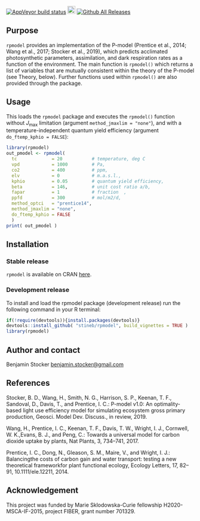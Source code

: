 [![AppVeyor build status](https://ci.appveyor.com/api/projects/status/github/stineb/rpmodel?branch=master&svg=true)](https://ci.appveyor.com/project/stineb/rpmodel)
<a href="https://www.buymeacoffee.com/H2wlgqCLO" target="_blank"><img src="https://www.buymeacoffee.com/assets/img/custom_images/orange_img.png" alt="Buy Me A Coffee" height="21px" ></a>
[![Github All Releases](https://img.shields.io/github/downloads/atom/atom/total.svg)]()


## Purpose

`rpmodel` provides an implementation of the P-model (Prentice et al., 2014; Wang et al., 2017; Stocker et al., 2019), which predicts acclimated photosynthetic parameters, assimilation, and dark respiration rates as a function of the environment. The main function is `rpmodel()` which returns a list of variables that are mutually consistent within the theory of the P-model (see Theory, below). Further functions used within `rpmodel()` are also provided through the package.

## Usage

This loads the `rpmodel` package and executes the `rpmodel()` function without $J_{\text{max}}$ limitation (argument `method_jmaxlim = "none"`), and with a temperature-independent quantum yield efficiency (argument `do_ftemp_kphio = FALSE`):
```r
library(rpmodel)
out_pmodel <- rpmodel( 
  tc             = 20           # temperature, deg C
  vpd            = 1000         # Pa,
  co2            = 400          # ppm,
  elv            = 0            # m.a.s.l.,
  kphio          = 0.05         # quantum yield efficiency,
  beta           = 146,         # unit cost ratio a/b,
  fapar          = 1            # fraction  ,
  ppfd           = 300          # mol/m2/d,
  method_optci   = "prentice14",
  method_jmaxlim = "none",
  do_ftemp_kphio = FALSE 
  )
print( out_pmodel )
```

## Installation

### Stable release
`rpmodel` is available on CRAN [here](https://cran.r-project.org/web/packages/rpmodel/index.html).

### Development release
To install and load the rpmodel package (development release) run the following command in your R terminal: 
```r
if(!require(devtools)){install.packages(devtools)}
devtools::install_github( "stineb/rpmodel", build_vignettes = TRUE )
library(rpmodel)
```

## Author and contact

Benjamin Stocker
benjamin.stocker@gmail.com

## References

Stocker, B. D., Wang, H., Smith, N. G., Harrison, S. P., Keenan, T. F., Sandoval, D., Davis, T., and Prentice, I. C.: P-model v1.0: An optimality-based light use efficiency model for simulating ecosystem gross primary production, Geosci. Model Dev. Discuss., in review, 2019.

Wang, H., Prentice, I. C., Keenan, T. F., Davis, T. W., Wright, I. J., Cornwell, W. K.,Evans, B. J., and Peng, C.:  Towards a universal model for carbon dioxide uptake by plants, Nat Plants, 3, 734–741, 2017.

Prentice,  I. C.,  Dong,  N.,  Gleason,  S. M.,  Maire,  V.,  and Wright,  I. J.:  Balancingthe costs of carbon gain and water transport:  testing a new theoretical frameworkfor  plant  functional  ecology, Ecology  Letters,  17,  82–91, 10.1111/ele.12211, 2014.

## Acknowledgement

This project was funded by Marie Sklodowska-Curie fellowship H2020-MSCA-IF-2015, project FIBER, grant number 701329.